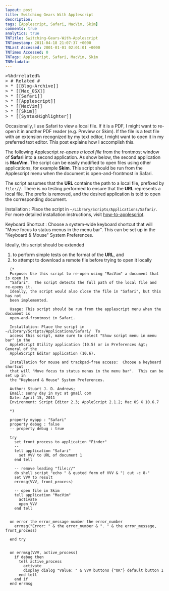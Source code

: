```yaml
---
layout: post
title: Switching Gears With Applescript
description: 
tags: [Applescript, Safari, MacVim, Skim]
comments: true
analytics: true
TNTitle: Switching-Gears-With-Applescript
TNTimestamp: 2011-04-18 21:07:37 +0000
TNLast Accessed: 2001-01-01 02:01:01 +0000
TNTimes Accessed: 0
TNTags: Applescript, Safari, MacVim, Skim
TNMetadata: 
---
```



<pre class="action ideaaction">
>%hdrrelated%
> # Related #
> * [[Blog-Archive]]
> * [[Mac_OSX]]
> * [[Safari]]
> * [[Applescript]]
> * [[MacVim]]
> * [[Skim]]
> * [[SyntaxHighlighter]]
</pre>

Occasionally, I use Safari to view a local file.  If it is a PDF, I might want to re-open it in another PDF reader (e.g. Preview or Skim).  If the file is a text file with an extension recognized by my text editor, I might want to open it in my preferred text editor.  This post explains how I accomplish this.

The following Applescript _re-opens a local file_ from the frontmost window of __Safari__ into a second application.  As show below, the second application is __MacVim__.  The script can be easily modified to open files using other applications, for example __Skim__.  This script should be run from the Applescript menu when the document is open-and-frontmost in Safari.

The script assumes that the __URL__ contains the path to a local file, prefixed by `file://`.  There is no testing performed to ensure that the __URL__ represents a local file.  The prefix is removed, and the desired application is told to open the corresponding document.


Installation
: Place the script in `~/Library/Scripts/Applications/Safari/`.  For more detailed installation instructions, visit [how-to-applescript](http://homepage.mac.com/lthompson.22/applescript/how-to.html).

Keyboard Shortcut
: Choose a system-wide keyboard shortcut that will "Move focus to status menus in the menu bar".  This can be set up in the "Keyboard & Mouse" System Preferences.


Ideally, this script should be extended 

 1. to perform simple tests on the format of the __URL__, and
 1. to attempt to download a remote file before trying to open it locally


``` applescript
  (*
  Purpose: Use this script to re-open using "MacVim" a document that is open in
  "Safari".  The script detects the full path of the local file and re-opens it.
  Ideally, the script would also close the file in "Safari", but this has not
  been implemented.  

  Usage: This script should be run from the applescript menu when the document is
  open-and-frontmost in Safari.

  Installation: Place the script in ~/Library/Scripts/Applications/Safari/  To
  access this script, make sure to select "Show script menu in menu bar" in the
  AppleScript Utility application (10.5) or in Preferences &gt; General of the
  AppleScript Editor application (10.6).

  Installation for mouse and trackpad-free access:  Choose a keyboard shortcut
  that will "Move focus to status menus in the menu bar".  This can be set up in
  the "Keyboard & Mouse" System Preferences.

  Author: Stuart J. D. Andrews;
  Email: sunny day in nyc at gmail com
  Date: April 15, 2011
  Environment: Script Editor 2.3; AppleScript 2.1.2; Mac OS X 10.6.7

  *)

  property myapp : "Safari"
  property debug : false
  -- property debug : true

  try
    set front_process to application "Finder"
    --
    tell application "Safari"
      set VVV to URL of document 1
    end tell
    
    -- remove leading "file://"
    do shell script "echo " & quoted form of VVV & "| cut -c 8-"
    set VVV to result
    errmsg(VVV, front_process)
    
    -- open file in Skim
    tell application "MacVim"
      activate
      open VVV
    end tell
    
    
  on error the error_message number the error_number
    errmsg("Error: " & the error_number & ". " & the error_message, front_process)
    
  end try


  on errmsg(VVV, active_process)
    if debug then
      tell active_process
        activate
        display dialog "Value: " & VVV buttons {"OK"} default button 1
      end tell
    end if
  end errmsg

```


